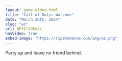 ```yaml
---
layout: game-video.html
title: "Call of Duty: Warzone"
date: "March 26th, 2024"
slug: "wz"
url: APYIfiOCe2c
hasVideo: true
embed-image: "https://ripetomatoe.com/img/wz.png"
---
```


<div class="padded-wrapper">
    Party up and leave no friend behind.
</div>
